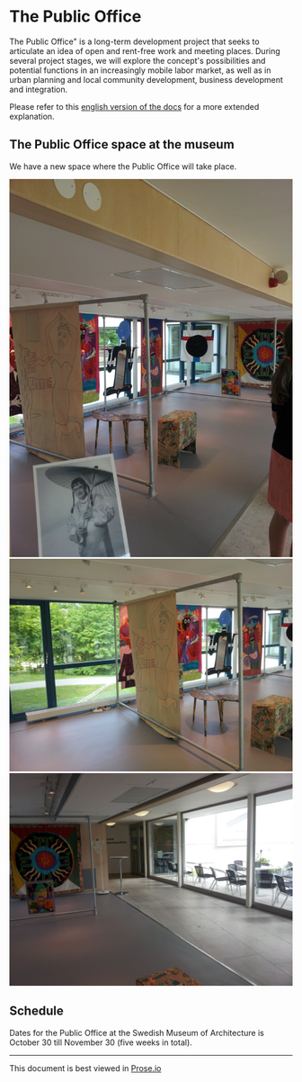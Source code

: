 # The Public Office

The Public Office" is a long-term development project that seeks to articulate an idea of open and rent-free work and meeting places. During several project stages, we will explore the concept's possibilities and potential functions in an increasingly mobile labor market, as well as in urban planning and local community development, business development and integration.  

Please refer to this [english version of the docs](http://prose.io/#dilettant/thepublicoffice/blob/master/files/PublicOffices.md) for a more extended explanation.


## The Public Office space at the museum

We have a new space where the Public Office will take place.

![po-space-1.jpg](https://github.com/dilettant/thepublicoffice/raw/master/files/po-space-1.jpg)
![po-space-2.jpg](https://github.com/dilettant/thepublicoffice/raw/master/files/po-space-2.jpg)
![po-space-3.jpg](https://github.com/dilettant/thepublicoffice/raw/master/files/po-space-3.jpg)

## Schedule

Dates for the Public Office at the Swedish Museum of Architecture is October 30 till November 30 (five weeks in total).

----
This document is best viewed in [Prose.io](http://prose.io/#dilettant/thepublicoffice/blob/master/readme.md) 